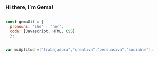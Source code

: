 ### Hi there, I´m Gema! 
```js

const gemaGit = {
  pronouns: "she" | "her",
  code: [Javascript, HTML, CSS]
  };
  

var miAptitud =["trabajadora","creativa","persuasiva","sociable"];



